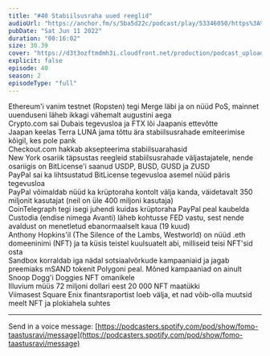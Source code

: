 ```yaml
---
title: "#40 Stabiilsusraha uued reeglid"
audioUrl: "https://anchor.fm/s/5ba5d22c/podcast/play/53346050/https%3A%2F%2Fd3ctxlq1ktw2nl.cloudfront.net%2Fstaging%2F2022-5-11%2Fa80459f8-080e-0e2c-b36b-1f4086a3e34f.m4a"
pubDate: "Sat Jun 11 2022"
duration: "00:16:02"
size: 30.39 
cover: "https://d3t3ozftmdmh3i.cloudfront.net/production/podcast_uploaded_episode/15275939/15275939-1654947530722-c7721eb51a5ed.jpg"
explicit: false
episode: 40
season: 2
episodeType: "full"
---
```


Ethereum'i vanim testnet (Ropsten) tegi Merge läbi ja on nüüd PoS, mainnet uuenduseni läheb ikkagi vähemalt augustini aega  
Crypto.com sai Dubais tegevusloa ja FTX lõi Jaapanis ettevõtte  
Jaapan keelas Terra LUNA jama tõttu ära stabiilsusrahade emiteerimise kõigil, kes pole pank  
Checkout.com hakkab aksepteerima stabiilsuarahasid  
New York osariik täpsustas reegleid stabiilsusrahade väljastajatele, nende osariigis on BitLicense'i saanud USDP, BUSD, GUSD ja ZUSD  
PayPal sai ka lihtsustatud BitLicense tegevusloa asemel nüüd päris tegevusloa  
PayPal võimaldab nüüd ka krüptoraha kontolt välja kanda, väidetavalt 350 miljonit kasutajat (neil on üle 400 miljoni kasutaja)  
CoinTelegraph tegi isegi juhendi kuidas krüptoraha PayPal peal kaubelda  
Custodia (endise nimega Avanti) läheb kohtusse FED vastu, sest nende avaldust on menetletud ebanormaalselt kaua (19 kuud)  
Anthony Hopkins'il (The Silence of the Lambs, Westworld) on nüüd .eth domeeninimi (NFT) ja ta küsis teistel kuulsuatelt abi, milliseid teisi NFT'sid osta  
Sandbox korraldab iga nädal sotsiaalvõrkude kampaaniaid ja jagab preemiaks mSAND tokenit Polygoni peal. Mõned kampaaniad on ainult Snoop Dogg'i Doggies NFT omanikele  
Illuvium müüs 72 miljoni dollari eest 20 000 NFT maatükki  
Viimasest Square Enix finantsraportist loeb välja, et nad võib-olla muutsid meelt NFT ja plokiahela suhtes  
  
  
---   
  
Send in a voice message: [https://podcasters.spotify.com/pod/show/fomo-taastusravi/message](https://podcasters.spotify.com/pod/show/fomo-taastusravi/message)